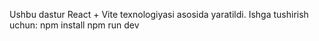 Ushbu dastur React + Vite texnologiyasi asosida yaratildi.
Ishga tushirish uchun:
npm install
npm run dev
